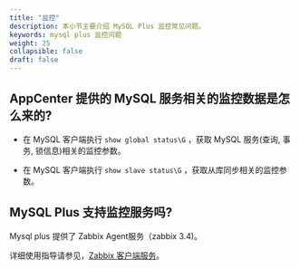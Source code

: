 ```yaml
---
title: "监控"
description: 本小节主要介绍 MySQL Plus 监控常见问题。 
keywords: mysql plus 监控问题
weight: 25
collapsible: false
draft: false
---
```


## AppCenter 提供的 MySQL 服务相关的监控数据是怎么来的?

- 在 MySQL 客户端执行 `show global status\G` ，获取 MySQL 服务(查询, 事务, 锁信息)相关的监控参数。

- 在 MySQL 客户端执行 `show slave status\G` ，获取从库同步相关的监控参数。

## MySQL Plus 支持监控服务吗?

Mysql plus 提供了 Zabbix Agent服务（zabbix 3.4)。

详细使用指导请参见，[Zabbix 客户端服务](../../manual/metrics_alarm/zabbix_client_service)。

